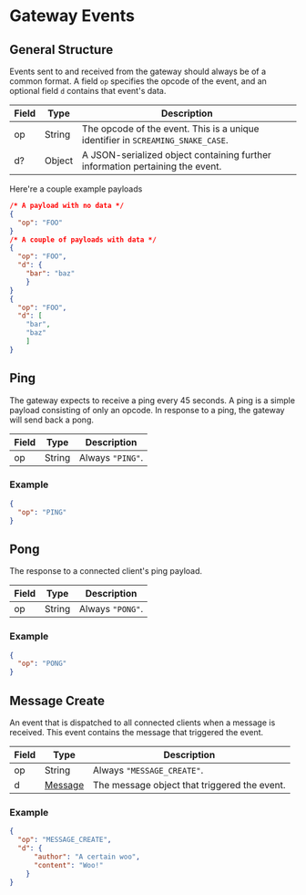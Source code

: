 # Gateway Events

## General Structure

Events sent to and received from the gateway should always be of a common format. A field `op` specifies the opcode of the event, and an optional field `d` contains that event's data.

| Field | Type   | Description |
|-------|--------|-------------|
| op    | String | The opcode of the event. This is a unique identifier in `SCREAMING_SNAKE_CASE`. |
| d?    | Object | A JSON-serialized object containing further information pertaining the event. | 

Here're a couple example payloads

```json
/* A payload with no data */
{
  "op": "FOO"
}
/* A couple of payloads with data */
{
  "op": "FOO",
  "d": {
    "bar": "baz"
    }
}
{
  "op": "FOO",
  "d": [
    "bar",
    "baz"
    ]
}
```

## Ping

The gateway expects to receive a ping every 45 seconds. A ping is a simple payload consisting of only an opcode. In response to a ping, the gateway will send back a pong.

| Field | Type   | Description      |
|-------|--------|------------------|
| op    | String | Always `"PING"`. |

### Example

```json
{
  "op": "PING"
}
```

## Pong

The response to a connected client's ping payload.

| Field | Type   | Description      |
|-------|--------|------------------|
| op    | String | Always `"PONG"`. |

### Example

```json
{
  "op": "PONG"
}
```

## Message Create

An event that is dispatched to all connected clients when a message is received. This event contains the message that triggered the event.

| Field | Type                            | Description                |
|-------|---------------------------------|----------------------------|
| op    | String                          | Always `"MESSAGE_CREATE"`. |
| d     | [Message](../models/message.md) | The message object that triggered the event. | 

### Example

```json
{
  "op": "MESSAGE_CREATE",
  "d": {
      "author": "A certain woo",
      "content": "Woo!"
    }
}
```

